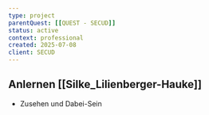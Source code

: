 ```yaml
---
type: project
parentQuest: [[QUEST - SECUD]]
status: active
context: professional
created: 2025-07-08
client: SECUD
---
```


## Anlernen [[Silke_Lilienberger-Hauke]]
- Zusehen und Dabei-Sein
